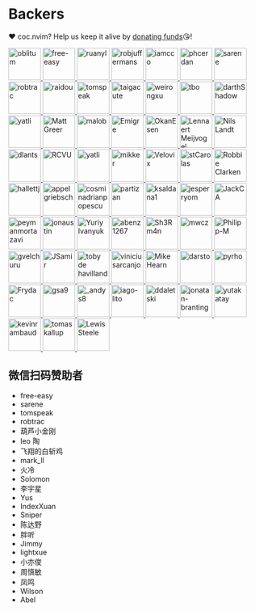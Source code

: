 # Backers

❤️ coc.nvim? Help us keep it alive by [donating funds](https://www.bountysource.com/teams/coc-nvim)😘!

<a href="https://github.com/oblitum" target="_blank" title="oblitum">
  <img src="https://github.com/oblitum.png?size=64" width="64" height="64" alt="oblitum">
</a>
<a href="https://github.com/free-easy" target="_blank" title="free-easy">
  <img src="https://github.com/free-easy.png?size=64" width="64" height="64" alt="free-easy">
</a>
<a href="https://github.com/ruanyl" target="_blank" title="ruanyl">
  <img src="https://github.com/ruanyl.png?size=64" width="64" height="64" alt="ruanyl">
</a>
<a href="https://github.com/robjuffermans" target="_blank" title="robjuffermans">
  <img src="https://github.com/robjuffermans.png?size=64" width="64" height="64" alt="robjuffermans">
</a>
<a href="https://github.com/iamcco" target="_blank" title="iamcco">
  <img src="https://github.com/iamcco.png?size=64" width="64" height="64" alt="iamcco">
</a>
<a href="https://github.com/phcerdan" target="_blank" title="phcerdan">
  <img src="https://github.com/phcerdan.png?size=64" width="64" height="64" alt="phcerdan">
</a>
<a href="https://github.com/sarene" target="_blank" title="sarene">
  <img src="https://github.com/sarene.png?size=64" width="64" height="64" alt="sarene">
</a>
<a href="https://github.com/robtrac" target="_blank" title="robtrac">
  <img src="https://cloudinary-a.akamaihd.net/bountysource/image/upload/d_noaoqqwxegvmulwus0un.png,c_pad,w_400,h_400,b_white/Bountysource_Animals89_puer8v.png" width="64" height="64" alt="robtrac">
</a>
<a href="https://github.com/raidou" target="_blank" title="raidou">
  <img src="https://github.com/raidou.png?size=64" width="64" height="64" alt="raidou">
</a>
<a href="https://github.com/tomspeak" target="_blank" title="tomspeak">
  <img src="https://github.com/tomspeak.png?size=64" width="64" height="64" alt="tomspeak">
</a>
<a href="https://github.com/taigacute" target="_blank" title="taigacute">
  <img src="https://github.com/taigacute.png?size=64" width="64" height="64" alt="taigacute">
</a>
<a href="https://github.com/weirongxu" target="_blank" title="weirongxu">
  <img src="https://github.com/weirongxu.png?size=64" width="64" height="64" alt="weirongxu">
</a>
<a href="https://github.com/tbo" target="_blank" title="tbo">
  <img src="https://github.com/tbo.png?size=64" width="64" height="64" alt="tbo">
</a>
<a href="https://github.com/darthShadow" target="_blank" title="darthShadow">
  <img src="https://github.com/darthShadow.png?size=64" width="64" height="64" alt="darthShadow">
</a>
<a href="https://github.com/yatli" target="_blank" title="yatli">
   <img src="https://github.com/yatli.png?size=64" width="64" height="64" alt="yatli">
 </a>
<a href="#Backers">
  <img src="https://cloudinary-a.akamaihd.net/bountysource/image/gravatar/d_noaoqqwxegvmulwus0un.png,c_pad,w_400,h_400,b_white/f8fbc5df2432deac7557cf5e111439f2" width="64" height="64" alt="Matt Greer">
</a>
<a href="#Backers">
  <img src="https://avatars0.githubusercontent.com/u/2914269?v=4&s=100&s=400" width="64" height="64" alt="malob">
</a>
<a href="#Backers">
  <img src="https://cloudinary-a.akamaihd.net/bountysource/image/gravatar/d_noaoqqwxegvmulwus0un.png,c_pad,w_400,h_400,b_white/a8b8103b9131cdf694bea446881c05fb" width="64" height="64" alt="Emigre">
</a>
<a href="#Backers">
  <img src="https://cloudinary-a.akamaihd.net/bountysource/image/upload/d_noaoqqwxegvmulwus0un.png,c_pad,w_400,h_400,b_white/Bountysource_Animals27_bjhsl8.png" width="64" height="64" alt="OkanEsen">
</a>
<a href="#Backers">
  <img src="https://cloudinary-a.akamaihd.net/bountysource/image/upload/d_noaoqqwxegvmulwus0un.png,c_pad,w_400,h_400,b_white/Bountysource_Animals57_yatmux.png" width="64" height="64" alt="Lennaert Meijvogel">
</a>
<a href="#Backers">
  <img src="https://avatars2.githubusercontent.com/u/557201?s=400&u=ac96c9da87099c27f094eec935a627cb32fdfdf2&v=4&s=400" width="64" height="64" alt="Nils Landt">
</a>
<a href="#Backers">
  <img src="https://cloudinary-a.akamaihd.net/bountysource/image/upload/d_noaoqqwxegvmulwus0un.png,c_pad,w_400,h_400,b_white/Bountysource_Animals10_mjtuws.png" width="64" height="64" alt="dlants">
</a>
<a href="#Backers">
  <img src="https://cloudinary-a.akamaihd.net/bountysource/image/upload/d_noaoqqwxegvmulwus0un.png,c_pad,w_400,h_400,b_white/Bountysource_Animals45_ecgl95.png" width="64" height="64" alt="RCVU">
</a>
<a href="#Backers">
  <img src="https://cloudinary-a.akamaihd.net/bountysource/image/upload/d_noaoqqwxegvmulwus0un.png,c_pad,w_400,h_400,b_white/Bountysource_Animals71_wi5cvo.png" width="64" height="64" alt="yatli">
</a>
<a href="#Backers">
  <img src="https://cloudinary-a.akamaihd.net/bountysource/image/gravatar/d_noaoqqwxegvmulwus0un.png,c_pad,w_400,h_400,b_white/2986e67e29cf2ad3de088f9f8bc131cf" width="64" height="64" alt="mikker">
</a>
<a href="#Backers">
  <img src="https://cloudinary-a.akamaihd.net/bountysource/image/gravatar/d_noaoqqwxegvmulwus0un.png,c_pad,w_400,h_400,b_white/8703a88e1c178112625bcb6970ed40e4" width="64" height="64" alt="Velovix">
</a>
<a href="#Backers">
  <img src="https://cloudinary-a.akamaihd.net/bountysource/image/upload/d_noaoqqwxegvmulwus0un.png,c_pad,w_400,h_400,b_white/Bountysource_Animals51_byhedz.png" width="64" height="64" alt="stCarolas">
</a>
<a href="#Backers">
  <img src="https://cloudinary-a.akamaihd.net/bountysource/image/upload/d_noaoqqwxegvmulwus0un.png,c_pad,w_400,h_400,b_white/Bountysource_Animals67_rzqguf.png" width="64" height="64" alt="Robbie Clarken">
</a>
<a href="#Backers">
  <img src="https://cloudinary-a.akamaihd.net/bountysource/image/upload/d_noaoqqwxegvmulwus0un.png,c_pad,w_400,h_400,b_white/svdunc4lofagkaeobpar.png" width="64" height="64" alt="hallettj">
</a>
<a href="#Backers">
  <img src="https://avatars0.githubusercontent.com/u/6803419?v=4&s=100&s=400" width="64" height="64" alt="appelgriebsch">
</a>
<a href="#Backers">
  <img src="https://cloudinary-a.akamaihd.net/bountysource/image/upload/d_noaoqqwxegvmulwus0un.png,c_pad,w_400,h_400,b_white/Bountysource_Animals75_a0xqeq.png" width="64" height="64" alt="cosminadrianpopescu">
</a>
<a href="#Backers">
  <img src="https://avatars3.githubusercontent.com/u/301015?v=4&s=100&s=400" width="64" height="64" alt="partizan">
</a>
<a href="#Backers">
  <img src="https://cloudinary-a.akamaihd.net/bountysource/image/upload/d_noaoqqwxegvmulwus0un.png,c_pad,w_400,h_400,b_white/Bountysource_Animals24_s1h7ax.png" width="64" height="64" alt="ksaldana1">
</a>
<a href="#Backers">
  <img src="https://cloudinary-a.akamaihd.net/bountysource/image/upload/d_noaoqqwxegvmulwus0un.png,c_pad,w_400,h_400,b_white/Bountysource_Animals63_olgqd6.png" width="64" height="64" alt="jesperryom">
</a>
<a href="#Backers">
  <img src="https://cloudinary-a.akamaihd.net/bountysource/image/upload/d_noaoqqwxegvmulwus0un.png,c_pad,w_400,h_400,b_white/Bountysource_Animals70_t5kjmo.png" width="64" height="64" alt="JackCA">
</a>
<a href="#Backers">
  <img src="https://cloudinary-a.akamaihd.net/bountysource/image/upload/d_noaoqqwxegvmulwus0un.png,c_pad,w_400,h_400,b_white/Bountysource_Animals38_vwccce.png" width="64" height="64" alt="peymanmortazavi">
</a>
<a href="#Backers">
  <img src="https://cloudinary-a.akamaihd.net/bountysource/image/upload/d_noaoqqwxegvmulwus0un.png,c_pad,w_400,h_400,b_white/Bountysource_Animals92_htl0if.png" width="64" height="64" alt="jonaustin">
</a>
<a href="#Backers">
  <img src="https://cloudinary-a.akamaihd.net/bountysource/image/upload/d_noaoqqwxegvmulwus0un.png,c_pad,w_400,h_400,b_white/Bountysource_Animals33_ch4hs0.png" width="64" height="64" alt="Yuriy Ivanyuk">
</a>
<a href="#Backers">
  <img src="https://cloudinary-a.akamaihd.net/bountysource/image/upload/d_noaoqqwxegvmulwus0un.png,c_pad,w_400,h_400,b_white/Bountysource_Animals26_knlvug.png" width="64" height="64" alt="abenz1267">
</a>
<a href="#Backers">
  <img src="https://cloudinary-a.akamaihd.net/bountysource/image/upload/d_noaoqqwxegvmulwus0un.png,c_pad,w_400,h_400,b_white/Bountysource_Animals100_g8py5g.png" width="64" height="64" alt="Sh3Rm4n">
</a>
<a href="#Backers">
  <img src="https://cloudinary-a.akamaihd.net/bountysource/image/upload/d_noaoqqwxegvmulwus0un.png,c_pad,w_400,h_400,b_white/Bountysource_Animals14_bnuacq.png" width="64" height="64" alt="mwcz">
</a>
<a href="#Backers">
  <img src="https://cloudinary-a.akamaihd.net/bountysource/image/upload/d_noaoqqwxegvmulwus0un.png,c_pad,w_400,h_400,b_white/Bountysource_Animals78_hleldd.png" width="64" height="64" alt="Philipp-M">
</a>
<a href="#Backers">
  <img src="https://cloudinary-a.akamaihd.net/bountysource/image/upload/d_noaoqqwxegvmulwus0un.png,c_pad,w_400,h_400,b_white/Bountysource_Animals37_sikg8d.png" width="64" height="64" alt="gvelchuru">
</a>
<a href="#Backers">
  <img src="https://cloudinary-a.akamaihd.net/bountysource/image/upload/d_noaoqqwxegvmulwus0un.png,c_pad,w_400,h_400,b_white/Bountysource_Animals62_hxul6y.png" width="64" height="64" alt="JSamir">
</a>
<a href="#Backers">
  <img src="https://cloudinary-a.akamaihd.net/bountysource/image/upload/d_noaoqqwxegvmulwus0un.png,c_pad,w_400,h_400,b_white/Bountysource_Animals19_zafwti.png" width="64" height="64" alt="toby de havilland">
</a>
<a href="#Backers">
  <img src="https://cloudinary-a.akamaihd.net/bountysource/image/upload/d_noaoqqwxegvmulwus0un.png,c_pad,w_400,h_400,b_white/Bountysource_Animals97_iuw00n.png" width="64" height="64" alt="viniciusarcanjo">
</a>
<a href="#Backers">
  <img src="https://cloudinary-a.akamaihd.net/bountysource/image/upload/d_noaoqqwxegvmulwus0un.png,c_pad,w_400,h_400,b_white/Bountysource_Animals70_t5kjmo.png" width="64" height="64" alt="Mike Hearn">
</a>
<a href="#Backers">
  <img src="https://cloudinary-a.akamaihd.net/bountysource/image/upload/d_noaoqqwxegvmulwus0un.png,c_pad,w_400,h_400,b_white/Bountysource_Animals87_vnmrie.png" width="64" height="64" alt="darsto">
</a>
<a href="#Backers">
  <img src="https://avatars2.githubusercontent.com/u/145502?v=4&s=100&s=400" width="64" height="64" alt="pyrho">
</a>
<a href="#Backers">
  <img src="https://cloudinary-a.akamaihd.net/bountysource/image/upload/d_noaoqqwxegvmulwus0un.png,c_pad,w_400,h_400,b_white/Bountysource_Animals102_hqrga7.png" width="64" height="64" alt="Frydac">
</a>
<a href="#Backers">
  <img src="https://cloudinary-a.akamaihd.net/bountysource/image/upload/d_noaoqqwxegvmulwus0un.png,c_pad,w_400,h_400,b_white/Bountysource_Animals90_qlafi0.png" width="64" height="64" alt="gsa9">
</a>
<a href="#Backers">
  <img src="https://cloudinary-a.akamaihd.net/bountysource/image/upload/d_noaoqqwxegvmulwus0un.png,c_pad,w_400,h_400,b_white/Bountysource_Animals16_qlob5k.png" width="64" height="64" alt="_andys8">
</a>
<a href="#Backers">
  <img src="https://cloudinary-a.akamaihd.net/bountysource/image/upload/d_noaoqqwxegvmulwus0un.png,c_pad,w_400,h_400,b_white/Bountysource_Animals27_bjhsl8.png" width="64" height="64" alt="iago-lito">
</a>
<a href="#Backers">
  <img src="https://cloudinary-a.akamaihd.net/bountysource/image/upload/d_noaoqqwxegvmulwus0un.png,c_pad,w_400,h_400,b_white/Bountysource_Animals44_xa5xwi.png" width="64" height="64" alt="ddaletski">
</a>
<a href="#Backers">
  <img src="https://cloudinary-a.akamaihd.net/bountysource/image/upload/d_noaoqqwxegvmulwus0un.png,c_pad,w_400,h_400,b_white/Bountysource_Animals83_ryixly.png" width="64" height="64" alt="jonatan-branting">
</a>
<a href="#Backers">
  <img src="https://avatars3.githubusercontent.com/u/8683947?v=4&s=100&s=400" width="64" height="64" alt="yutakatay">
</a>
<a href="#Backers">
  <img src="https://cloudinary-a.akamaihd.net/bountysource/image/upload/d_noaoqqwxegvmulwus0un.png,c_pad,w_400,h_400,b_white/Bountysource_Animals87_vnmrie.png" width="64" height="64" alt="kevinrambaud">
</a>
<a href="#Backers">
  <img src="https://cloudinary-a.akamaihd.net/bountysource/image/upload/d_noaoqqwxegvmulwus0un.png,c_pad,w_400,h_400,b_white/Bountysource_Animals76_g3jfjp.png" width="64" height="64" alt="tomaskallup">
</a>
<a href="#Backers">
  <img src="https://cloudinary-a.akamaihd.net/bountysource/image/upload/d_noaoqqwxegvmulwus0un.png,c_pad,w_400,h_400,b_white/Bountysource_Animals46_qe2ye0.png" width="64" height="64" alt="LewisSteele">
</a>

## 微信扫码赞助者

- free-easy
- sarene
- tomspeak
- robtrac
- 葫芦小金刚
- leo 陶
- 飞翔的白斩鸡
- mark_ll
- 火冷
- Solomon
- 李宇星
- Yus
- IndexXuan
- Sniper
- 陈达野
- 胖听
- Jimmy
- lightxue
- 小亦俊
- 周慎敏
- 凤鸣
- Wilson
- Abel
